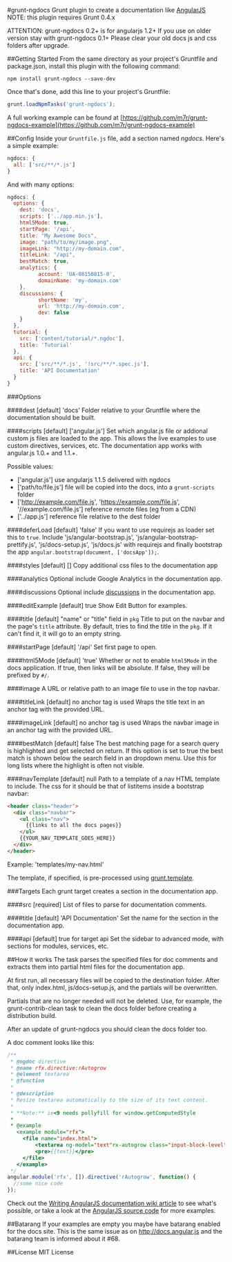 #grunt-ngdocs
Grunt plugin to create a documentation like [AngularJS](http://docs.angularjs.org)
NOTE: this plugin requires Grunt 0.4.x

ATTENTION: grunt-ngdocs 0.2+ is for angularjs 1.2+
If you use on older version stay with grunt-ngdocs 0.1+
Please clear your old docs js and css folders after upgrade.

##Getting Started
From the same directory as your project's Gruntfile and package.json, install this plugin with the following command:

`npm install grunt-ngdocs --save-dev`

Once that's done, add this line to your project's Gruntfile:

```js
grunt.loadNpmTasks('grunt-ngdocs');
```

A full working example can be found at [https://github.com/m7r/grunt-ngdocs-example](https://github.com/m7r/grunt-ngdocs-example)

##Config
Inside your `Gruntfile.js` file, add a section named *ngdocs*.
Here's a simple example:

```js
ngdocs: {
  all: ['src/**/*.js']
}
```

And with many options:

```js
ngdocs: {
  options: {
    dest: 'docs',
    scripts: ['../app.min.js'],
    html5Mode: true,
    startPage: '/api',
    title: "My Awesome Docs",
    image: "path/to/my/image.png",
    imageLink: "http://my-domain.com",
    titleLink: "/api",
    bestMatch: true,
    analytics: {
          account: 'UA-08150815-0',
          domainName: 'my-domain.com'
    },
    discussions: {
          shortName: 'my',
          url: 'http://my-domain.com',
          dev: false
    }
  },
  tutorial: {
    src: ['content/tutorial/*.ngdoc'],
    title: 'Tutorial'
  },
  api: {
    src: ['src/**/*.js', '!src/**/*.spec.js'],
    title: 'API Documentation'
  }
}
```

###Options

####dest
[default] 'docs'
Folder relative to your Gruntfile where the documentation should be built.

####scripts
[default] ['angular.js']
Set which angular.js file or addional custom js files are loaded to the app. This allows the live examples to use custom directives, services, etc. The documentation app works with angular.js 1.0.+ and 1.1.+.

Possible values:

  - ['angular.js'] use angularjs 1.1.5 delivered with ngdocs
  - ['path/to/file.js'] file will be copied into the docs, into a `grunt-scripts` folder
  - ['http://example.com/file.js', 'https://example.com/file.js', '//example.com/file.js'] reference remote files (eg from a CDN)
  - ['../app.js'] reference file relative to the dest folder

####deferLoad
[default] 'false'
If you want to use requirejs as loader set this to `true`.
Include 'js/angular-bootstrap.js', 'js/angular-bootstrap-prettify.js', 'js/docs-setup.js', 'js/docs.js' with requirejs and finally bootstrap the app `angular.bootstrap(document, ['docsApp']);`.

####styles
[default] []
Copy additional css files to the documentation app

####analytics
Optional include Google Analytics in the documentation app.

####discussions
Optional include [discussions](http://disqus.com) in the documentation app.

####editExample
[default] true
Show Edit Button for examples.

####title
[default] "name" or "title" field in `pkg`
Title to put on the navbar and the page's `title` attribute.  By default, tries to
find the title in the `pkg`. If it can't find it, it will go to an empty string.

####startPage
[default] '/api'
Set first page to open.

####html5Mode
[default] 'true'
Whether or not to enable `html5Mode` in the docs application.  If true, then links will be absolute.  If false, they will be prefixed by `#/`.

####image
A URL or relative path to an image file to use in the top navbar.

####titleLink
[default] no anchor tag is used
Wraps the title text in an anchor tag with the provided URL.

####imageLink
[default] no anchor tag is used
Wraps the navbar image in an anchor tag with the provided URL.

####bestMatch
[default] false
The best matching page for a search query is highlighted and get selected on return.
If this option is set to true the best match is shown below the search field in an dropdown menu. Use this for long lists where the highlight is often not visible.

####navTemplate
[default] null
Path to a template of a nav HTML template to include.  The css for it
should be that of listitems inside a bootstrap navbar:
```html
<header class="header">
  <div class="navbar">
    <ul class="nav">
      {{links to all the docs pages}}
    </ul>
    {{YOUR_NAV_TEMPLATE_GOES_HERE}}
  </div>
</header>
```
Example: 'templates/my-nav.html'

The template, if specified, is pre-processed using [grunt.template](https://github.com/gruntjs/grunt/wiki/grunt.template#grunttemplateprocess).

###Targets
Each grunt target creates a section in the documentation app.

####src
[required] List of files to parse for documentation comments.

####title
[default] 'API Documentation'
Set the name for the section in the documentation app.

####api
[default] true for target api
Set the sidebar to advanced mode, with sections for modules, services, etc.


##How it works
The task parses the specified files for doc comments and extracts them into partial html files for the documentation app.

At first run, all necessary files will be copied to the destination folder.
After that, only index.html, js/docs-setup.js, and the partials will be overwritten.

Partials that are no longer needed will not be deleted. Use, for example, the grunt-contrib-clean task to clean the docs folder before creating a distribution build.

After an update of grunt-ngdocs you should clean the docs folder too.

A doc comment looks like this:
```js
/**
 * @ngdoc directive
 * @name rfx.directive:rAutogrow
 * @element textarea
 * @function
 *
 * @description
 * Resize textarea automatically to the size of its text content.
 *
 * **Note:** ie<9 needs pollyfill for window.getComputedStyle
 *
 * @example
   <example module="rfx">
     <file name="index.html">
         <textarea ng-model="text"rx-autogrow class="input-block-level"></textarea>
         <pre>{{text}}</pre>
     </file>
   </example>
 */
angular.module('rfx', []).directive('rAutogrow', function() {
  //some nice code
});
```

Check out the [Writing AngularJS documentation wiki article](https://github.com/angular/angular.js/wiki/Writing-AngularJS-Documentation) to see what's possible,
or take a look at the [AngularJS source code](https://github.com/angular/angular.js/tree/master/src/ng) for more examples.

##Batarang
If your examples are empty you maybe have batarang enabled for the docs site.
This is the same issue as on http://docs.angular.js and the batarang team is informed about it #68.

##License
MIT License
